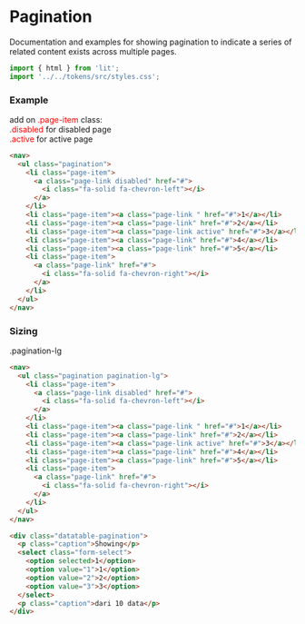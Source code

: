 # Pagination

Documentation and examples for showing pagination to indicate a series of related content exists across multiple pages.

```js script
import { html } from 'lit';
import '../../tokens/src/styles.css';
```

### Example

add on <span style="color:red">.page-item</span> class:<br>
<span style="color:red">.disabled</span> for disabled page<br>
<span style="color:red">.active</span> for active page

```html preview-story
<nav>
  <ul class="pagination">
    <li class="page-item">
      <a class="page-link disabled" href="#">
        <i class="fa-solid fa-chevron-left"></i>
      </a>
    </li>
    <li class="page-item"><a class="page-link " href="#">1</a></li>
    <li class="page-item"><a class="page-link" href="#">2</a></li>
    <li class="page-item"><a class="page-link active" href="#">3</a></li>
    <li class="page-item"><a class="page-link" href="#">4</a></li>
    <li class="page-item"><a class="page-link" href="#">5</a></li>
    <li class="page-item">
      <a class="page-link" href="#">
        <i class="fa-solid fa-chevron-right"></i>
      </a>
    </li>
  </ul>
</nav>
```

### Sizing

.pagination-lg

```html preview-story
<nav>
  <ul class="pagination pagination-lg">
    <li class="page-item">
      <a class="page-link disabled" href="#">
        <i class="fa-solid fa-chevron-left"></i>
      </a>
    </li>
    <li class="page-item"><a class="page-link " href="#">1</a></li>
    <li class="page-item"><a class="page-link" href="#">2</a></li>
    <li class="page-item"><a class="page-link active" href="#">3</a></li>
    <li class="page-item"><a class="page-link" href="#">4</a></li>
    <li class="page-item"><a class="page-link" href="#">5</a></li>
    <li class="page-item">
      <a class="page-link" href="#">
        <i class="fa-solid fa-chevron-right"></i>
      </a>
    </li>
  </ul>
</nav>
```

```html preview-story
<div class="datatable-pagination">
  <p class="caption">Showing</p>
  <select class="form-select">
    <option selected>1</option>
    <option value="1">1</option>
    <option value="2">2</option>
    <option value="3">3</option>
  </select>
  <p class="caption">dari 10 data</p>
</div>
```
